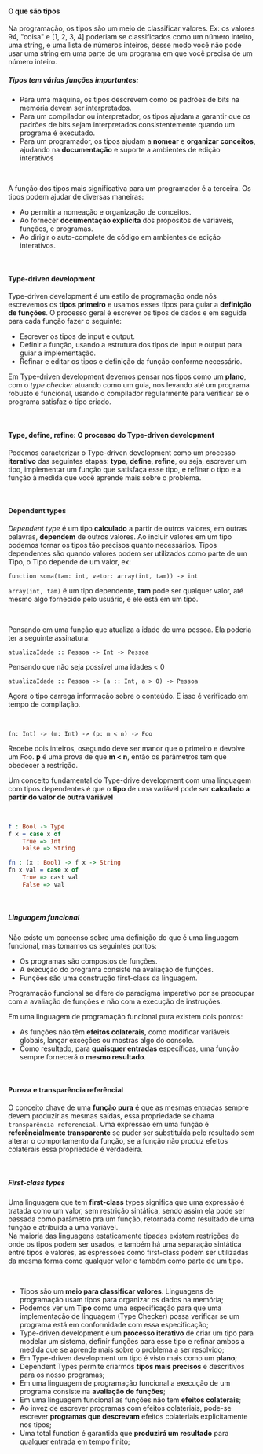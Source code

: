 
#### O que são tipos

Na programação, os tipos são um meio de classificar valores. Ex: os valores 94, "coisa" e [1, 2, 3, 4]
poderiam se classificados como um número inteiro, uma string, e uma lista de números inteiros, desse modo
você não pode usar uma string em uma parte de um programa em que você precisa de um número inteiro.

##### Tipos tem várias funções importantes:

* Para uma máquina, os tipos descrevem como os padrões de bits na memória devem ser interpretados.
* Para um compilador ou interpretador, os tipos ajudam a garantir que os padrões de bits sejam interpretados consistentemente quando um programa é executado.
* Para um programador, os tipos ajudam a **nomear** e **organizar conceitos**, ajudando na **documentação** e suporte a ambientes de edição interativos  

<br>

A função dos tipos mais significativa para um programador é a terceira. Os tipos podem ajudar de diversas maneiras:

* Ao permitir a nomeação e organização de conceitos.
* Ao fornecer **documentação explícita** dos propósitos de variáveis, funções, e programas.
* Ao dirigir o auto-complete de código em ambientes de edição interativos.

<br>

#### Type-driven development
Type-driven development é um estilo de programação onde nós escrevemos os **tipos primeiro** e usamos esses tipos para guiar a
**definição de funções**. O processo geral é escrever os tipos de dados e em seguida para cada função fazer o seguinte:

* Escrever os tipos de input e output.
* Definir a função, usando a estrutura dos tipos de input e output para guiar a implementação.
* Refinar e editar os tipos e definição da função conforme necessário.

Em Type-driven development devemos pensar nos tipos como um **plano**, com o *type checker* atuando como um guia, nos
levando até um programa robusto e funcional, usando o compilador regularmente para verificar se o programa satisfaz
o tipo criado.

<br>

#### Type, define, refine: O processo do Type-driven development

Podemos caracterizar o Type-driven development como um processo **iterativo** das seguintes etapas: **type**, **define**, **refine**, ou seja, escrever um tipo, implementar um função que satisfaça esse tipo, e refinar o tipo e a função à medida que você aprende mais sobre o problema.

<br>

#### Dependent types

*Dependent type* é um tipo **calculado** a partir de outros valores, em outras palavras, **dependem** de outros valores.
Ao incluir valores em um tipo podemos tornar os tipos tão precisos quanto necessários.
Tipos dependentes são quando valores podem ser utilizados como parte de um Tipo, o Tipo depende de um valor, ex:

``function soma(tam: int, vetor: array(int, tam)) -> int``  

``array(int, tam)`` é um tipo dependente, **tam** pode ser qualquer valor, até mesmo algo fornecido pelo usuário, e ele está em um tipo.

<br>

Pensando em uma função que atualiza a idade de uma pessoa. Ela poderia ter a seguinte assinatura:

``atualizaIdade :: Pessoa -> Int -> Pessoa``   

Pensando que não seja possível uma idades < 0

``atualizaIdade :: Pessoa -> (a :: Int, a > 0) -> Pessoa``  

Agora o tipo carrega informação sobre o conteúdo. E isso é verificado em tempo de compilação.

<br>

``(n: Int) -> (m: Int) -> (p: m < n) -> Foo``

Recebe dois inteiros, osegundo deve ser manor que o primeiro e devolve um Foo.
**p** é uma prova de que **m < n**, então os parâmetros tem que obedecer a restrição.

Um conceito fundamental do Type-drive development com uma linguagem com tipos dependentes é que o **tipo** de uma variável pode ser **calculado a partir do valor de outra variável**

<br>

```idris
f : Bool -> Type
f x = case x of
	True => Int
	False => String
```

```idris
fn : (x : Bool) -> f x -> String
fn x val = case x of
	True => cast val
	False => val
```

<br>

##### Linguagem funcional

Não existe um concenso sobre uma definição do que é uma linguagem funcional, mas tomamos os seguintes pontos:

* Os programas são compostos de funções.
* A execução do programa consiste na avaliação de funções.
* Funções são uma construção first-class da linguagem.

Programação funcional se difere do paradigma imperativo por se preocupar com a avaliação de funções e não com a execução de instruções.

Em uma linguagem de programação funcional pura existem dois pontos:

* As funções não têm **efeitos colaterais**, como modificar variáveis globais, lançar exceções ou mostras algo do console.
* Como resultado, para **quaisquer entradas** específicas, uma função sempre fornecerá o **mesmo resultado**.

<br>

#### Pureza e transparência referêncial  

O conceito chave de uma **função pura** é que as mesmas entradas sempre devem produzir as mesmas saídas, essa propriedade se chama ``transparência referencial``.
Uma expressão em uma função é **referêncialmente transparente** se puder ser substituída pelo resultado sem alterar o comportamento da função, se a função não produz efeitos colaterais essa propriedade é verdadeira.

<br>

##### First-class types

Uma linguagem que tem **first-class** types significa que  uma expressão é tratada como um valor, sem restrição sintática, sendo assim ela pode ser passada como parâmetro pra um função, retornada como resultado de uma função e atribuída a uma variável.  
Na maioria das linguagens estaticamente tipadas existem restrições de onde os tipos podem ser usados, e também há uma separação sintática entre tipos e valores, as espressões como first-class podem ser utilizadas da mesma forma como qualquer valor e também como parte de um tipo.  

<br>

* Tipos são um **meio para classificar valores**. Linguagens de programação usam tipos para organizar os dados na memória;
* Podemos ver um **Tipo** como uma especificação para que uma implementação de linguagem (Type Checker) possa verificar se um programa está em conformidade com essa especificação;
* Type-driven development é um **processo iterativo** de criar um tipo para modelar um sistema, definir funções para esse tipo e refinar ambos a medida que se aprende mais sobre o problema a ser resolvido;
* Em Type-driven development um tipo é visto mais como um **plano**;
* Dependent Types permite criarmos **tipos mais precisos** e descritivos para os nosso programas;
* Em uma linguagem de programação funcional a execução de um programa consiste na **avaliação de funções**;
* Em uma linguagem funcional as funções não tem **efeitos colaterais**;
* Ao invez de escrever programas com efeitos colateriais, pode-se escrever **programas que descrevam** efeitos colateriais explicitamente nos tipos;
* Uma total function é garantida que **produzirá um resultado** para qualquer entrada em tempo finito;












